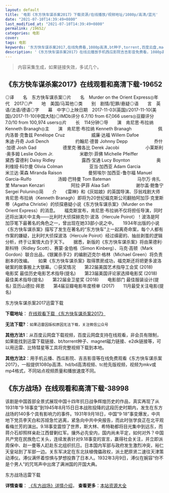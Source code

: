 ```yaml
---
layout: default
title: '电影《东方快车谋杀案2017》下载资源/在线播放/视频地址/1080p/高清/蓝光'
date: "2021-07-10T14:39:49+0800"
last_modified_at: "2021-07-10T14:39:49+0800"
permalink: /19652/
categories: 电影
cover:
tags: 电影
keywords: '东方快车谋杀案2017,在线免费看,1080p高清,bt种子,torrent,百度云盘,magnet,磁力链,迅雷下载资源'
description: '《东方快车谋杀案2017》在线云播放手机西瓜影院吉吉影音免费看，1080p高清bd/hd未删减完整版和tc抢先枪版，mkv/mp4格式，附带bt/torrent种子、magnet/磁力链、百度云盘、网盘资源迅雷下载链接'
---
```


>内容采集生成，如果链接失效，多试几个。


## 《东方快车谋杀案2017》在线观看和高清下载-19652

◎译　　名　东方快车谋杀案◎片　　名　Murder on the Orient Express◎年　　代　2017◎产　　地　美国/马耳他◎类　　别　剧情/犯罪/悬疑◎语　　言　英语/法语/德语◎字　　幕　中字◎上映日期　2017-11-03(英国)/2017-11-10(美国)/2017-11-10(中国大陆)◎IMDb评分 6.7/10 from 67,066 users◎豆瓣评分　7.0/10 from 100,974 users◎片　　长　114分钟◎导　　演　肯尼思·布拉纳 Kenneth Branagh◎主　　演　肯尼思·布拉纳 Kenneth Branagh　　　　　　佩内洛普·克鲁兹 Penélope Cruz　　　　　　威廉·达福 Willem Dafoe　　　　　　朱迪·丹奇 Judi Dench　　　　　　约翰尼·德普 Johnny Depp　　　　　　乔什·加德 Josh Gad　　　　　　德里克·雅各比 Derek Jacobi　　　　　　小莱斯利·奥多姆 Leslie Odom Jr.　　　　　　米歇尔·菲佛 Michelle Pfeiffer　　　　　　黛西·雷德利 Daisy Ridley　　　　　　露西·宝通 Lucy Boynton　　　　　　奥利维娅·科尔曼 Olivia Colman　　　　　　亚当·加西亚 Adam Garcia　　　　　　米兰达·莱森 Miranda Raison　　　　　　曼努埃尔·加西亚-鲁尔福 Manuel Garcia-Rulfo　　　　　　汤姆·巴特曼 Tom Bateman　　　　　　马尔万·肯扎里 Marwan Kenzari　　　　　　阿拉·萨菲 Alaa Safi　　　　　　谢尔盖·鲍鲁宁 Sergei Polunin◎简　　介　　《雷神》和《灰姑娘》的英国导演、莎翁戏剧大师肯尼思·布拉纳（Kenneth Branagh）即将为20世纪福克斯公司翻拍阿加莎·克里斯蒂（Agatha Christie）的侦探悬疑小说《东方快车谋杀案》（Murder on the Orient Express）的消息。　　福克斯宣布，肯尼思·布拉纳不仅将担任导演，同时还将出演片中主角——比利时大侦探赫克尔·波洛（Hercule Poirot）！波洛是阿加莎笔下最著名的角色之一，曾出现在她33部小说之中。　　1934年出版的小说《东方快车谋杀案》描写了发生在著名的“东方快车”上一起离奇命案，每个人都有作案的嫌疑，比利时大侦探波洛（Hercule Poirot）经过缜密的、抽丝剥茧的逻辑分析，终于让案情大白于天下。　　据悉，新版的《东方快车谋杀案》将由莱德利·斯科特（Ridley Scott）、赛蒙·金伯格（Simon Kinberg）、马克·高顿（Mark Gordon）联合出品，《银翼杀手2》的编剧迈克尔·格林（Michael Green）将负责剧本的改编。　　如果《东方快车谋杀案》取得票房成功，福克斯还将把更多波洛破案的故事搬上大银幕。◎获奖情况　　第22届美国艺术指导工会奖 (2018)　　电影奖 最佳历史电影艺术指导(提名)　　第23届美国评论家选择电影奖 (2018)　　最佳美术指导(提名)　　第22届金卫星奖 (2018)　　电影部门 最佳服装设计(提名) 亚历山德拉·拜恩　　第4届豆瓣电影年度榜单 (2017)　　11月最受关注电影(提名)


东方快车谋杀案2017迅雷下载

**下载地址**： [在线观看下载 《东方快车谋杀案2017》](https://www.993dy.com//vod-detail-id-29171.html) 


**无法下载?**：`如果迅雷因版权原因无法下载，关注微信公众号 `

**其他方法1**：从百度云网盘下载视频，百度云网盘支持在线观看，非会员有限制，如果能找到迅雷下载链接、bt/torrent种子、magnet磁力链接、e2dk链接等，可以用迅雷、比特彗星等工具将完整视频下载到本地。

**其他方法2**：用手机云播、西瓜影院、吉吉影音等在线免费观看《东方快车谋杀案2017》，一般提供1080p高清、hd/bd高清视频、tc抢先版视频，视频为mkv或mp4格式，不同站点视频质量和播放速度不同。


## 《东方战场》在线观看和高清下载-38998

该剧是中国首部全景式展现中国十四年抗日战争辉煌历史的作品，真实再现了从1931年“9·18事变”到1945年8月15日日本战败投降的这段历史时期内，发生在东方战场的140多个具有影响力的事件。1931年9月18日，中国“9·18”事变爆发，中共地下党员李天白和苏娅急忙逃离，紧急向中共中央报告，而此时张学良正在北平观看梅兰芳的演出。9.18事变震惊了世界，斯大林、希特勒都将目光集中到远东，而蒋介石却照样亲赴江西督剿红军。攘外必先安内，国内尚未平定，如何对外？中国共产党在民族危亡关头，连续发表针对9.18事变的宣言，赢得社会关注，并立即派周保中、赵一曼等人赶赴东北组织抗日。日本国内军部与政府发生激烈冲突，裕仁天皇站到了军部一边。关东军决定在东北扶植傀儡政权，派土肥原贤二速往天津策动溥仪。溥仪满怀着惊惧与梦想投靠了日本人。1932年3月9日，溥仪在婉容“你不是个男人”的咒骂声中出席了满洲国的开国大典。


东方战场迅雷下载

**详情查看**： [《东方战场》详情介绍](/movie/38998/)， **查看更多**：[本站资源大全](/movie/t/all/)

